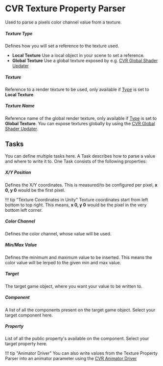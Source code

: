 # CVR Texture Property Parser <div class="whitelisted" data-list="AWP"></div>
Used to parse a pixels color channel value from a texture.

##### Texture Type
Defines how you will set a reference to the texture used.

+ **Local Texture** Use a local object in your scene to set a reference.
+ **Global Texture** Use a global texture exposed by e.g. [CVR Global Shader Updater](global-shader-updater.md)

##### Texture
Reference to a render texture to be used, only available if [Type](#texture-type) is set to **Local Texture**

##### Texture Name
Reference name of the global render texture, only available if [Type](#texture-type) is set to **Global Texture**.
You can expose textures globally by using the [CVR Global Shader Updater](global-shader-updater.md).

## Tasks
You can define multiple tasks here. A Task describes how to parse a value and where to write it to.
One Task consists of the following properties:

##### X/Y Position
Defines the X/Y coordinates.
This is measured/to be configured per pixel, **x 0, y 0** would be the first pixel.

!!! tip "Texture Coordinates in Unity"
    Texture coordinates start from left bottom to top right.
    This means, **x 0, y 0** would be the pixel in the very bottom left corner.
        

##### Color Channel
Defines the color channel, whose value will be used.

##### Min/Max Value
Defines the minimum and maximum value to be inserted.
This means the color value will be lerped to the given min and max value.

##### Target
The target game object, where you want your value to be written to.

##### Component
A list of all the components present on the target game object. Select your target component here.

##### Property
List of all the public property's available on the component. Select your target property here.

!!! tip "Animator Driver"
    You can also write values from the Texture Property Parser into an animator parameter using the [CVR Animator Driver](animator-driver.md)